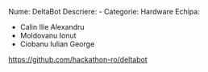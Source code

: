 Nume: DeltaBot
Descriere: -
Categorie: Hardware
Echipa:
 - Calin Ilie Alexandru
 - Moldovanu Ionut
 - Ciobanu Iulian George

https://github.com/hackathon-ro/deltabot

